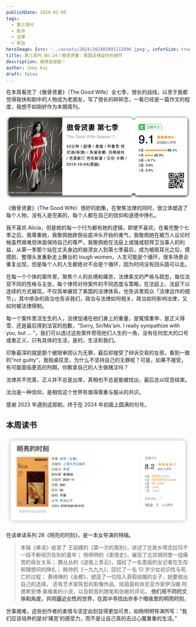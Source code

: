 ```yaml
---
publishDate: 2024-01-09
tags:
  - 第三周刊
  - 影评
  - 法律
  - 政治
heroImage: {src: '../assets/2024/202401091112896.jpeg', inferSize: true}
title: 第三周刊_No.14｜傲骨贤妻：美国法律运作的细节
description: 推荐这部剧！
author: Joey Kai
draft: false
---
```

在本周看完了《傲骨贤妻》（The Good Wife）全七季，很长的战线，以至于我都觉得我快和剧中的人物成为老朋友，写了很长的碎碎念，一看已经是一篇作文的程度，我想不如刚好作为本期周刊。

![202401091106128](../assets/2024/202401091106128.png)

《傲骨贤妻》（The Good Wife）很好的剧集，在聚焦法律的同时，很立体塑造了每个人物，没有人是完美的，每个人都在自己的信仰和道德中挣扎。

我不喜欢 Alicia，但是她的每一个行为都有她的逻辑，即使不喜欢，在看完整个七季之后，我尊重她，我敬佩她跌倒谷底冲头开始的勇气，我敬佩她在被万人议论时候虽然艰难但体面保持自己的尊严，我敬佩她在法庭上或强或软捍卫当事人的利益，从第一季那个站在丈夫身边的崩溃女人到第七季最后，成为被扇耳光之后，摸摸脸、整理头发重新走上舞台的 tough women，人生可能是个循环，很多场景会重复出现，但是每个人的人生都绝对不会是个循环，因为时间没有回头路可以走。

在每一个个体的案件里，聚焦个人的处境和痛苦，法律条文的严格与疏忽，每位法官不同的性格与主张，每个律师对待案件的不同态度与策略，在法庭上、法庭下以连续的方式展现，不仅简单展现了美国的法律体系，也告诉里观众「法律运作的细节」，其中掺杂的政治也告诉我们，政治与法律如何相关，政治如何影响法律，又如何被法律限制。

每一个案件里活生生的人，法律加诸在他们身上的重量，是冤情重申、是正义得雪、还是最后得到法官的抱歉，“Sorry, Sir/Ma'am. I really sympathize with you, but ... ”，我们可以透过这些案件旁观他们人生的一角，没有任何宏大的口号或者正义，只有具体的生活，是的，生活和我们。

印象最深的就是那个被陪审团认为无罪，最后却接受了辩诉交易的女孩，看到一致的“not guilty”，我拍桌叹息，为什么不坚持自己的无罪呢？可是，如果不接受，有可能面临更高的刑期，你敢拿自己的人生做赌注吗？

法律并不完善，正义并不总是出席，真相也不总是能被找出，最后总以叹息结束。

法治是一种信仰，是相信这个世界有值得尊重与服从的共识。

感谢 2023 年遇到这部剧，终于在 2024 年初画上圆满的句号。

## 本周读书

![202401091106289](../assets/2024/202401091106289.png)

在读单读系列 28《明亮的时刻》，是一本女导演的特辑。

> 本辑《单读》收录了
> 王丽娜的《第一次的离别》，讲述了在故乡塔克拉玛干一段不断经历告别的童年；
> 杨明明的《柔情史》，展现了北京胡同里一组痛苦的母女关系；
> 滕丛丛的《送我上青云》，描绘了一名患癌的女记者在生存和理想间的挣扎；
> 韩帅的《一九九九》，回忆了一名 13 岁少女初识性与死亡的过程；
> 黄绮琳的《金都》，塑造了一位陷入真假结婚的女子，她要做出自己的选择。
> 还有艺术家陈哲的影像作品、陆茵茵和肯尼亚作家伊冯娜·阿德希安博·奥维奥的小说，以及默音的随笔和张敞的评论。
> **他们用不同的文体和角度，共同逼近女性的世界，在其中寻找出许多个暗夜里的明亮时刻**。

世事艰难，这些创作者的柔情与坚定此刻显得更加可贵，如杨明明导演所写：“我们应该培养的是对‘痛苦’的感受力，而不是让自己真的去过心魔重重的生活。”
